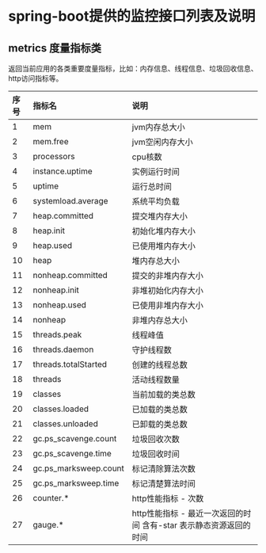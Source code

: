 # spring-boot提供的监控接口列表及说明

## metrics  度量指标类
返回当前应用的各类重要度量指标，比如：内存信息、线程信息、垃圾回收信息、http访问指标等。

|序号|指标名|说明|
|:-------------|:-------------|:-------------|
|1|mem|jvm内存总大小|
|2|mem.free|jvm空闲内存大小|
|3|processors|cpu核数|
|4|instance.uptime|实例运行时间|
|5|uptime|运行总时间|
|6|systemload.average|系统平均负载|
|7|heap.committed|提交堆内存大小|
|8|heap.init|初始化堆内存大小|
|9|heap.used|已使用堆内存大小|
|10|heap|堆内存总大小|
|11|nonheap.committed|提交的非堆内存大小|
|12|nonheap.init|非堆初始化内存大小|
|13|nonheap.used|已使用非堆内存大小|
|14|nonheap|非堆内存总大小|
|15|threads.peak|线程峰值|
|16|threads.daemon|守护线程数|
|17|threads.totalStarted|创建的线程总数|
|18|threads|活动线程数量|
|19|classes|当前加载的类总数|
|20|classes.loaded|已加载的类总数|
|21|classes.unloaded|已卸载的类总数|
|22|gc.ps_scavenge.count|垃圾回收次数|
|23|gc.ps_scavenge.time|垃圾回收时间|
|24|gc.ps_marksweep.count|标记清除算法次数|
|25|gc.ps_marksweep.time|标记清楚算法时间|
|26|counter.*|http性能指标 - 次数|
|27|gauge.*|http性能指标 - 最近一次返回的时间  含有-star 表示静态资源返回的时间|
